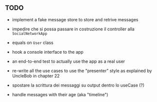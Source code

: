 ## TODO
* implement a fake message store to store and retrive messages
* impedire che si possa passare in costruzione il controller alla `SocialNetworkApp`
* equals on `User` class
  
* hook a console interface to the app
* an end-to-end test to actually use the app as a real user

* re-write all the use cases to use the "presenter" style as explained by UncleBob in chapter 22
* spostare la scrittura dei messaggi su output dentro lo useCase (?)
* handle messages with their age (aka "timeline")
